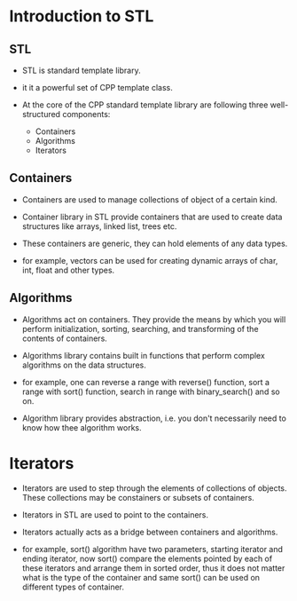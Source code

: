 # Introduction to STL

## STL

- STL is standard template library.
- it it a powerful set of CPP template class.

- At the core of the CPP standard template library are following three well-structured components:
  - Containers
  - Algorithms
  - Iterators

## Containers

- Containers are used to manage collections of object of a certain kind.
- Container library in STL provide containers that are used to create data structures like arrays, linked list, trees etc.
- These containers are generic, they can hold elements of any data types.

- for example, vectors can be used for creating dynamic arrays of char, int, float and other types.

## Algorithms

- Algorithms act on containers. They provide the means by which you will perform initialization, sorting, searching, and transforming of the contents of containers.
- Algorithms library contains built in functions that perform complex algorithms on the data structures.

- for example, one can reverse a range with reverse() function, sort a range with sort() function, search in range with binary_search() and so on.

- Algorithm library provides abstraction, i.e. you don't necessarily need to know how thee algorithm works.

# Iterators

- Iterators are used to step through the elements of collections of objects. These collections may be constainers or subsets of containers.
- Iterators in STL are used to point to the containers.
- Iterators actually acts as a bridge between containers and algorithms.

- for example, sort() algorithm have two parameters, starting iterator and ending iterator, now sort() compare the elements pointed by each of these iterators and arrange them in sorted order, thus it does not matter what is the type of the container and same sort() can be used on different types of container.
